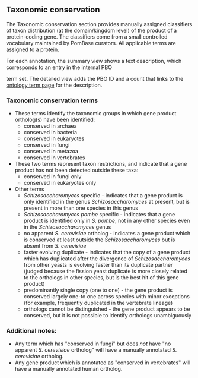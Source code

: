 ## Taxonomic conservation

The Taxonomic conservation section provides manually assigned
classifiers of taxon distribution (at the domain/kingdom level) of the
product of a protein-coding gene. The classifiers come from a small
controlled vocabulary maintained by PomBase curators. All applicable
terms are assigned to a protein.

For each annotation, the summary view shows a text description, which
corresponds to an entry in the internal PBO
<!-- [PBO](/faq/what-pbo-option-advanced-search) -->
term set. The detailed view adds the PBO ID and a count that links to
the [ontology term page](/documentation/ontology-term-page) for the
description.

### Taxonomic conservation terms ###

-   These terms identify the taxonomic groups in which gene product
    ortholog(s) have been identified:
    -   conserved in archaea
    -   conserved in bacteria
    -   conserved in eukaryotes
    -   conserved in fungi
    -   conserved in metazoa
    -   conserved in vertebrates
-   These two terms represent taxon restrictions, and indicate that a
    gene product has not been detected outside these taxa:
    -   conserved in fungi only
    -   conserved in eukaryotes only
-   Other terms
    -   *Schizosaccharomyces* specific - indicates that a gene product is
        only identified in the genus *Schizosaccharomyces* at present,
        but is present in more than one species in this genus
    -   *Schizosaccharomyces pombe* specific - indicates that a gene
        product is identified only in *S. pombe*, not in any other
        species even in the *Schizosaccharomyces* genus
    -   no apparent *S. cerevisiae* ortholog - indicates a gene product
        which is conserved at least outside the *Schizosaccharomyces*
        but is absent from *S. cerevisiae*
    -   faster evolving duplicate - indicates that the copy of a gene
        product which has duplicated after the divergence of
        *Schizosaccharomyces* from other yeasts is evolving faster than
        its duplicate partner (judged because the fission yeast
        duplicate is more closely related to the orthologs in other
        species, but is the best hit of this gene product)
    -   predominantly single copy (one to one) - the gene product is
        conserved largely one-to one across species with minor
        exceptions (for example, frequently duplicated in the vertebrate
        lineage)
    -   orthologs cannot be distinguished - the gene product appears to
        be conserved, but it is not possible to identify orthologs
        unambiguously

### Additional notes: ###

-   Any term which has "conserved in fungi" but does *not* have "no
    apparent *S. cerevisiae* ortholog" will have a manually annotated
    *S. cerevisiae* ortholog.
-   Any gene product which is annotated as "conserved in vertebrates"
    will have a manually annotated human ortholog.
